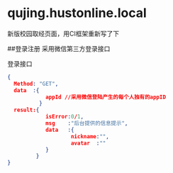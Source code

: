 # qujing.hustonline.local
新版校园取经页面，用CI框架重新写了下

##登录注册
采用微信第三方登录接口

登录接口

```json
{
  Method: "GET",
  data  :{
            appId //采用微信登陆产生的每个人独有的appID
          } 
  result:{
            isError:0/1,
            msg    :"后台提供的信息提示", 
            data   :{
                    nickname:"",
                    avatar  :""
            } 
         }        
}
```
